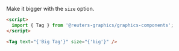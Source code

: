 Make it bigger with the `size` option.

```html
<script>
  import { Tag } from '@reuters-graphics/graphics-components';
</script>

<Tag text="{'Big Tag'}" size="{'big'}" />
```
